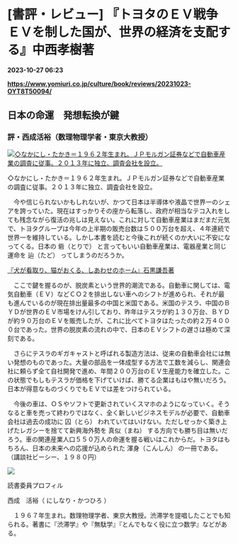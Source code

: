 # [書評・レビュー] 『トヨタのＥＶ戦争 ＥＶを制した国が、世界の経済を支配する』中西孝樹著

**2023-10-27 06:23**

**https://www.yomiuri.co.jp/culture/book/reviews/20231023-OYT8T50094/**

日本の命運　発想転換が鍵
------------

### 評・西成活裕（数理物理学者・東京大教授）

[![◇なかにし・たかき＝１９６２年生まれ。ＪＰモルガン証券などで自動車産業の調査に従事。２０１３年に独立、調査会社を設立。](https://www.yomiuri.co.jp/media/2023/10/20231023-OYT8I50059-1.jpg)](https://www.yomiuri.co.jp/pluralphoto/20231023-OYT8I50059/)

◇なかにし・たかき＝１９６２年生まれ。ＪＰモルガン証券などで自動車産業の調査に従事。２０１３年に独立、調査会社を設立。

　今や信じられないかもしれないが、かつて日本は半導体や液晶で世界一のシェアを誇っていた。現在はすっかりその座から転落し、政府が相当なテコ入れをしても残念ながら復活の兆しは見えない。これに対して自動車産業はまだまだ元気で、トヨタグループは今年の上半期の販売台数は５００万台を超え、４年連続で世界一を維持している。しかし本書を読むと今後これが続くのか大いに不安になってくる。日本の 砦（とりで） と言ってもいい自動車産業は、電器産業と同じ運命を 辿（たど） ってしまうのだろうか。

[『犬が看取り、猫がおくる、しあわせのホーム』石黒謙吾著](https://www.yomiuri.co.jp/culture/book/reviews/20231023-OYT8T50100/)

　ここで鍵を握るのが、脱炭素という世界的潮流である。自動車に関しては、電気自動車（ＥＶ）などＣＯ２を排出しない車へのシフトが進められ、それが最も進んでいるのが現在排出量最多の中国と米国である。米国のテスラ、中国のＢＹＤが世界のＥＶ市場をけん引しており、昨年はテスラが約１３０万台、ＢＹＤが約９０万台のＥＶを販売したが、これに比べてトヨタはたったの約２万４０００台であった。世界の脱炭素の流れの中で、日本のＥＶシフトの遅さは極めて深刻である。

　さらにテスラのギガキャストと呼ばれる製造方法は、従来の自動車会社には無い発想のものであった。大量の部品を一体成型する方法で工数を減らし、関連会社に頼らず全て自社開発で進め、年間２００万台のＥＶ生産能力を確立した。この状態でもしもテスラが価格を下げていけば、勝てる企業はもはや無いだろう。日本が得意なものづくりでもＥＶでは差をつけられている。

　今後の車は、ＯＳやソフトで更新されていくスマホのようになっていく。そうなると車を売って終わりではなく、全く新しいビジネスモデルが必要で、自動車会社は過去の成功に 囚（とら） われていてはいけない。ただしせっかく築き上げたレガシーを捨てて新興海外勢を 真似（まね） する方向でも勝ち目は無いだろう。車の関連産業人口５５０万人の命運を握る戦いはこれからだ。トヨタはもちろん、日本の未来への応援が込められた 渾身（こんしん） の一冊である。（講談社ビーシー、１９８０円）

![](https://www.yomiuri.co.jp/media/2023/09/booknishinari.jpg)

読書委員プロフィル

西成　活裕（ にしなり・かつひろ ）

　１９６７年生まれ。数理物理学者、東京大教授。渋滞学を提唱したことでも知られる。著書に『渋滞学』や『無駄学』『とんでもなく役に立つ数学』などがある。